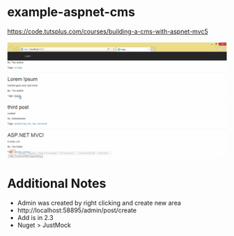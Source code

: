 # example-aspnet-cms
https://code.tutsplus.com/courses/building-a-cms-with-aspnet-mvc5

![screenshot](https://github.com/sarn1/aspnet-example-cms/blob/master/screenshot.png)

# Additional Notes #
- Admin was created by right clicking and create new area
- http://localhost:58895/admin/post/create
- Add is in 2.3
- Nuget > JustMock
